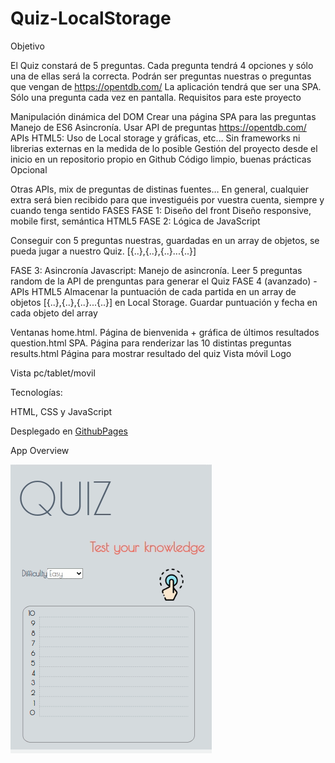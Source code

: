 # Quiz-LocalStorage


Objetivo

El Quiz constará de 5 preguntas. Cada pregunta tendrá 4 opciones y sólo una de ellas será la correcta. Podrán ser preguntas nuestras o preguntas que vengan de https://opentdb.com/ La aplicación tendrá que ser una SPA. Sólo una pregunta cada vez en pantalla. Requisitos para este proyecto

Manipulación dinámica del DOM Crear una página SPA para las preguntas Manejo de ES6 Asincronía. Usar API de preguntas https://opentdb.com/ APIs HTML5: Uso de Local storage y gráficas, etc… Sin frameworks ni librerias externas en la medida de lo posible Gestión del proyecto desde el inicio en un repositorio propio en Github Código limpio, buenas prácticas Opcional

Otras APIs, mix de preguntas de distinas fuentes… En general, cualquier extra será bien recibido para que investiguéis por vuestra cuenta, siempre y cuando tenga sentido FASES FASE 1: Diseño del front Diseño responsive, mobile first, semántica HTML5 FASE 2: Lógica de JavaScript 

Conseguir con 5 preguntas nuestras, guardadas en un array de objetos, se pueda jugar a nuestro Quiz. [{..},{..},{..}...{..}]

FASE 3: Asincronía Javascript: Manejo de asincronía. Leer 5 preguntas random de la API de prenguntas para generar el Quiz FASE 4 (avanzado) - APIs HTML5 Almacenar la puntuación de cada partida en un array de objetos [{..},{..},{..}...{..}] en Local Storage. Guardar puntuación y fecha en cada objeto del array


Ventanas home.html. Página de bienvenida + gráfica de últimos resultados question.html SPA. Página para renderizar las 10 distintas preguntas results.html Página para mostrar resultado del quiz Vista móvil Logo

Vista pc/tablet/movil

Tecnologías:

HTML, CSS y JavaScript

Desplegado en <a href="https://l0g0l.github.io/Quiz_Firebase/">GithubPages </a>



App Overview

<img src="/img/quiz_movil.gif">


